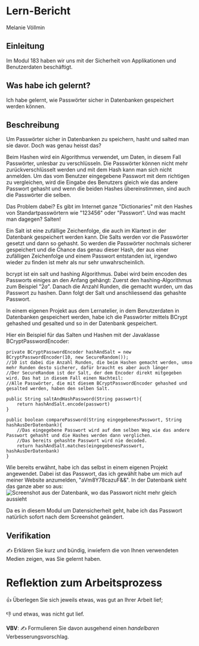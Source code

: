 # Lern-Bericht
Melanie Völlmin

## Einleitung

Im Modul 183 haben wir uns mit der Sicherheit von Applikationen und Benutzerdaten beschäftigt.

## Was habe ich gelernt?

Ich habe gelernt, wie Passwörter sicher in Datenbanken gespeichert werden können.

## Beschreibung

Um Passwörter sicher in Datenbanken zu speichern, hasht und salted man sie davor. Doch was genau heisst das?

Beim Hashen wird ein Algorithmus verwendet, um Daten, in diesem Fall Passwörter, unlesbar zu verschlüsseln. Die Passwörter können nicht mehr zurückverschlüsselt werden und mit dem Hash kann man sich nicht anmelden. Um das vom Benutzer eingegebene Passwort mit dem richtigen zu vergleichen, wird die Eingabe des Benutzers gleich wie das andere Passwort gehasht und wenn die beiden Hashes übereinstimmen, sind auch die Passwörter die selben. 

Das Problem dabei? Es gibt im Internet ganze "Dictionaries" mit den Hashes von Standartpasswörtern wie "123456" oder "Passwort". Und was macht man dagegen? Salten!

Ein Salt ist eine zufällige Zeichenfolge, die auch im Klartext in der Datenbank gespeichert werden kann. Die Salts werden vor die Passwörter gesetzt und dann so gehasht. So werden die Passwörter nochmals sicherer gespeichert und die Chance das genau dieser Hash, der aus einer zufälligen Zeichenfolge und einem Passwort entstanden ist, irgendwo wieder zu finden ist mehr als nur sehr unwahrscheinlich.

bcrypt ist ein salt und hashing Algorithmus. Dabei wird beim encoden des Passworts einiges an den Anfang gehängt: Zuerst den hashing-Algorithmus zum Beispiel "$2a$". Danach die Anzahl Runden, die gemacht wurden, um das Passwort zu hashen. Dann folgt der Salt und anschliessend das gehashte Passwort. 

In einem eigenen Projekt aus dem Lernatelier, in dem Benutzerdaten in Datenbanken gespeichert werden, habe ich die Passwörter mittels BCrypt gehashed und gesalted und so in der Datenbank gespeichert.

Hier ein Beispiel für das Salten und Hashen mit der Javaklasse BCryptPasswordEncoder:
```
private BCryptPasswordEncoder hashAndSalt = new BCryptPasswordEncoder(10, new SecureRandom()); 
//10 ist dabei die Anzahl Runden, die beim Hashen gemacht werden, umso mehr Runden desto sicherer, dafür braucht es aber auch länger
//Der SecureRandom ist der Salt, der dem Encoder direkt mitgegeben wird. Das hat in diesem Fall einen Nachteil: 
//Alle Passwörter, die mit diesem BCryptPasswordEncoder gehashed und gesalted werden, haben den selben Salt.

public String saltAndHashPassword(String passwort){
    return hashAndSalt.encode(passwort)
}

public boolean comparePassword(String eingegebenesPasswort, String hashAusDerDatenbank){
    //Das eingegebene Passwort wird auf dem selben Weg wie das andere Passwort gehasht und die Hashes werden dann verglichen.
    //Das bereits gehashte Passwort wird nie decoded.
    return hashAndSalt.matches(eingegebenesPasswort, hashAusDerDatenbank)
}
```

Wie bereits erwähnt, habe ich das selbst in einem eigenen Projekt angewendet. Dabei ist das Passwort, das ich gewählt habe um mich auf meiner Website anzumelden, "aVm8Y78cazuF&&". In der Datenbank sieht das ganze aber so aus: 
![Screenshot aus der Datenbank, wo das Passwort nicht mehr gleich aussieht](https://user-images.githubusercontent.com/69569613/207620239-752a1d77-4562-48f3-950d-988f20335667.png)

Da es in diesem Modul um Datensicherheit geht, habe ich das Passwort natürlich sofort nach dem Screenshot geändert.

## Verifikation

✍️ Erklären Sie kurz und bündig, inwiefern die von Ihnen verwendeten Medien zeigen, was Sie gelernt haben.

# Reflektion zum Arbeitsprozess

👍 Überlegen Sie sich jeweils etwas, was gut an Ihrer Arbeit lief; 

👎 und etwas, was nicht gut lief.

**VBV**: ✍️ Formulieren Sie davon ausgehend einen *handelbaren* Verbesserungsvorschlag.
